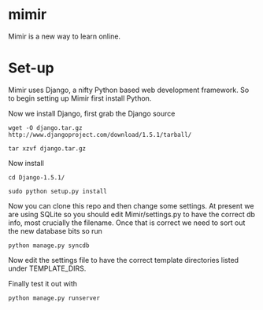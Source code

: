 mimir
=====

Mimir is a new way to learn online.

Set-up
======

Mimir uses Django, a nifty Python based web development framework.
So to begin setting up Mimir first install Python.

Now we install Django, first grab the Django source

`wget -O django.tar.gz http://www.djangoproject.com/download/1.5.1/tarball/`

`tar xzvf django.tar.gz`

Now install

`cd Django-1.5.1/`

`sudo python setup.py install`

Now you can clone this repo and then change some settings.
At present we are using SQLite so you should edit Mimir/settings.py to have the correct db info, most crucially the filename.
Once that is correct we need to sort out the new database bits so run

`python manage.py syncdb`

Now edit the settings file to have the correct template directories listed under TEMPLATE_DIRS.

Finally test it out with

`python manage.py runserver`
